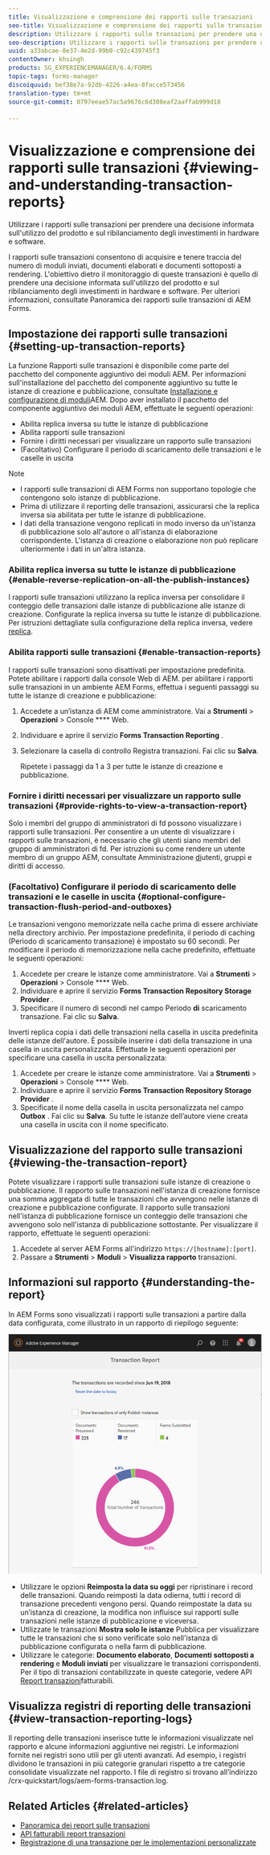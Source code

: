 ```yaml
---
title: Visualizzazione e comprensione dei rapporti sulle transazioni
seo-title: Visualizzazione e comprensione dei rapporti sulle transazioni
description: Utilizzare i rapporti sulle transazioni per prendere una decisione informata sull'utilizzo del prodotto e sul ribilanciamento degli investimenti in hardware e software.
seo-description: Utilizzare i rapporti sulle transazioni per prendere una decisione informata sull'utilizzo del prodotto e sul ribilanciamento degli investimenti in hardware e software.
uuid: a33abcae-8e37-4e2d-99b0-c92c439745f3
contentOwner: khsingh
products: SG_EXPERIENCEMANAGER/6.4/FORMS
topic-tags: forms-manager
discoiquuid: bef38e7a-92db-4226-a4ea-8facce573456
translation-type: tm+mt
source-git-commit: 0797eeae57ac5a9676c6d308eaf2aaffab999d18

---
```



# Visualizzazione e comprensione dei rapporti sulle transazioni {#viewing-and-understanding-transaction-reports}

Utilizzare i rapporti sulle transazioni per prendere una decisione informata sull&#39;utilizzo del prodotto e sul ribilanciamento degli investimenti in hardware e software.

I rapporti sulle transazioni consentono di acquisire e tenere traccia del numero di moduli inviati, documenti elaborati e documenti sottoposti a rendering. L&#39;obiettivo dietro il monitoraggio di queste transazioni è quello di prendere una decisione informata sull&#39;utilizzo del prodotto e sul ribilanciamento degli investimenti in hardware e software. Per ulteriori informazioni, consultate Panoramica [](/help/forms/using/transaction-reports-overview.md)dei rapporti sulle transazioni di AEM Forms.

## Impostazione dei rapporti sulle transazioni {#setting-up-transaction-reports}

La funzione Rapporti sulle transazioni è disponibile come parte del pacchetto del componente aggiuntivo dei moduli AEM. Per informazioni sull&#39;installazione del pacchetto del componente aggiuntivo su tutte le istanze di creazione e pubblicazione, consultate [Installazione e configurazione di moduli](https://helpx.adobe.com/experience-manager/6-4/forms/using/installing-configuring-aem-forms-osgi.html)AEM. Dopo aver installato il pacchetto del componente aggiuntivo dei moduli AEM, effettuate le seguenti operazioni:

* Abilita replica inversa su tutte le istanze di pubblicazione
* Abilita rapporti sulle transazioni
* Fornire i diritti necessari per visualizzare un rapporto sulle transazioni
* (Facoltativo) Configurare il periodo di scaricamento delle transazioni e le caselle in uscita

>[!NOTE]
>
>* I rapporti sulle transazioni di AEM Forms non supportano topologie che contengono solo istanze di pubblicazione.
>* Prima di utilizzare il reporting delle transazioni, assicurarsi che la replica inversa sia abilitata per tutte le istanze di pubblicazione.
>* I dati della transazione vengono replicati in modo inverso da un&#39;istanza di pubblicazione solo all&#39;autore o all&#39;istanza di elaborazione corrispondente. L&#39;istanza di creazione o elaborazione non può replicare ulteriormente i dati in un&#39;altra istanza.
>



### Abilita replica inversa su tutte le istanze di pubblicazione {#enable-reverse-replication-on-all-the-publish-instances}

I rapporti sulle transazioni utilizzano la replica inversa per consolidare il conteggio delle transazioni dalle istanze di pubblicazione alle istanze di creazione. Configurate la replica inversa su tutte le istanze di pubblicazione. Per istruzioni dettagliate sulla configurazione della replica inversa, vedere [replica](/help/sites-deploying/replication.md).

### Abilita rapporti sulle transazioni {#enable-transaction-reports}

I rapporti sulle transazioni sono disattivati per impostazione predefinita. Potete abilitare i rapporti dalla console Web di AEM. per abilitare i rapporti sulle transazioni in un ambiente AEM Forms, effettua i seguenti passaggi su tutte le istanze di creazione e pubblicazione:

1. Accedete a un’istanza di AEM come amministratore. Vai a **Strumenti** > **Operazioni** > Console **** Web.
1. Individuare e aprire il servizio **Forms Transaction Reporting** .
1. Selezionare la casella di controllo Registra transazioni. Fai clic su **Salva**.

   Ripetete i passaggi da 1 a 3 per tutte le istanze di creazione e pubblicazione.

### Fornire i diritti necessari per visualizzare un rapporto sulle transazioni {#provide-rights-to-view-a-transaction-report}

Solo i membri del gruppo di amministratori di fd possono visualizzare i rapporti sulle transazioni. Per consentire a un utente di visualizzare i rapporti sulle transazioni, è necessario che gli utenti siano membri del gruppo di amministratori di fd. Per istruzioni su come rendere un utente membro di un gruppo AEM, consultate Amministrazione [di](/help/sites-administering/user-group-ac-admin.md)utenti, gruppi e diritti di accesso.

### (Facoltativo) Configurare il periodo di scaricamento delle transazioni e le caselle in uscita {#optional-configure-transaction-flush-period-and-outboxes}

Le transazioni vengono memorizzate nella cache prima di essere archiviate nella directory archivio. Per impostazione predefinita, il periodo di caching (Periodo di scaricamento transazione) è impostato su 60 secondi. Per modificare il periodo di memorizzazione nella cache predefinito, effettuate le seguenti operazioni:

1. Accedete per creare le istanze come amministratore. Vai a **Strumenti** > **Operazioni** > Console **** Web.
1. Individuare e aprire il servizio **Forms Transaction Repository Storage Provider** .
1. Specificare il numero di secondi nel campo Periodo **di** scaricamento transazione. Fai clic su **Salva**.

Inverti replica copia i dati delle transazioni nella casella in uscita predefinita delle istanze dell&#39;autore. È possibile inserire i dati della transazione in una casella in uscita personalizzata. Effettuate le seguenti operazioni per specificare una casella in uscita personalizzata:

1. Accedete per creare le istanze come amministratore. Vai a **Strumenti** > **Operazioni** > Console **** Web.
1. Individuare e aprire il servizio **Forms Transaction Repository Storage Provider** .
1. Specificate il nome della casella in uscita personalizzata nel campo **Outbox** . Fai clic su **Salva**. Su tutte le istanze dell’autore viene creata una casella in uscita con il nome specificato.

## Visualizzazione del rapporto sulle transazioni {#viewing-the-transaction-report}

Potete visualizzare i rapporti sulle transazioni sulle istanze di creazione o pubblicazione. Il rapporto sulle transazioni nell&#39;istanza di creazione fornisce una somma aggregata di tutte le transazioni che avvengono nelle istanze di creazione e pubblicazione configurate. Il rapporto sulle transazioni nell&#39;istanza di pubblicazione fornisce un conteggio delle transazioni che avvengono solo nell&#39;istanza di pubblicazione sottostante. Per visualizzare il rapporto, effettuate le seguenti operazioni:

1. Accedete al server AEM Forms all&#39;indirizzo `https://[hostname]:[port]`.
1. Passare a **Strumenti** > **Moduli** > **Visualizza rapporto** transazioni.

## Informazioni sul rapporto {#understanding-the-report}

In AEM Forms sono visualizzati i rapporti sulle transazioni a partire dalla data configurata, come illustrato in un rapporto di riepilogo seguente:

![sample-transaction-report-author](assets/sample-transaction-report-author.png)

* Utilizzare le opzioni **Reimposta la data su oggi** per ripristinare i record delle transazioni. Quando reimposti la data odierna, tutti i record di transazione precedenti vengono persi. Quando reimpostate la data su un’istanza di creazione, la modifica non influisce sui rapporti sulle transazioni nelle istanze di pubblicazione e viceversa.
* Utilizzate le transazioni **Mostra solo le istanze** Pubblica per visualizzare tutte le transazioni che si sono verificate solo nell&#39;istanza di pubblicazione configurata o nella farm di pubblicazione.
* Utilizzare le categorie: **Documento elaborato**, **Documenti sottoposti a rendering** e **Moduli inviati** per visualizzare le transazioni corrispondenti. Per il tipo di transazioni contabilizzate in queste categorie, vedere API [Report transazioni](/help/forms/using/transaction-reports-billable-apis.md)fatturabili.

## Visualizza registri di reporting delle transazioni {#view-transaction-reporting-logs}

Il reporting delle transazioni inserisce tutte le informazioni visualizzate nel rapporto e alcune informazioni aggiuntive nei registri. Le informazioni fornite nei registri sono utili per gli utenti avanzati. Ad esempio, i registri dividono le transazioni in più categorie granulari rispetto a tre categorie consolidate visualizzate nel rapporto. I file di registro si trovano all’indirizzo /crx-quickstart/logs/aem-forms-transaction.log.

## Related Articles {#related-articles}

* [Panoramica dei report sulle transazioni](/help/forms/using/transaction-reports-overview.md)
* [API fatturabili report transazioni](/help/forms/using/transaction-reports-billable-apis.md)
* [Registrazione di una transazione per le implementazioni personalizzate](/help/forms/using/record-transaction-custom-implementation.md)

